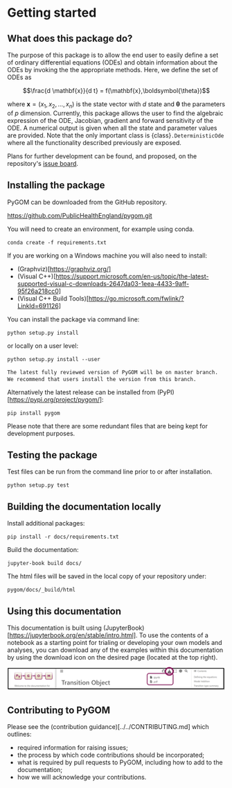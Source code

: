 # Getting started

## What does this package do?

The purpose of this package is to allow the end user to easily define a
set of ordinary differential equations (ODEs) and obtain information
about the ODEs by invoking the the appropriate methods. Here, we define
the set of ODEs as

$$\frac{d \mathbf{x}}{d t} = f(\mathbf{x},\boldsymbol{\theta})$$

where $\mathbf{x} = \left(x_{1},x_{2},\ldots,x_{n}\right)$ is the state
vector with $d$ state and $\boldsymbol{\theta}$ the parameters of $p$
dimension. Currently, this package allows the user to find the algebraic
expression of the ODE, Jacobian, gradient and forward sensitivity of the
ODE. A numerical output is given when all the state and parameter values
are provided. Note that the only important class is
{class}`.DeterministicOde` where all the
functionality described previously are exposed.

Plans for further development can be found, and proposed, on the repository's [issue board](https://github.com/ukhsa-collaboration/pygom/issues).

## Installing the package 

PyGOM can be downloaded from the GitHub repository.

https://github.com/PublicHealthEngland/pygom.git

You will need to create an environment, for example using conda. 

    conda create -f requirements.txt

If you are working on a Windows machine you will also need to install:
- (Graphviz)[https://graphviz.org/]
- (Visual C++)[https://support.microsoft.com/en-us/topic/the-latest-supported-visual-c-downloads-2647da03-1eea-4433-9aff-95f26a218cc0]
- (Visual C++ Build Tools)[https://go.microsoft.com/fwlink/?LinkId=691126]

You can install the package via command line:

    python setup.py install

or locally on a user level:

    python setup.py install --user

```{note}
The latest fully reviewed version of PyGOM will be on master branch. We recommend that users install the version from this branch.
```

Alternatively the latest release can be installed from (PyPI)[https://pypi.org/project/pygom/]:

    pip install pygom

Please note that there are some redundant files that are being kept for
development purposes.

## Testing the package

Test files can be run from the command line prior to or after installation.

    python setup.py test

## Building the documentation locally

Install additional packages:

    pip install -r docs/requirements.txt

Build the documentation:

    jupyter-book build docs/

The html files will be saved in the local copy of your repository under:

    pygom/docs/_build/html


## Using this documentation
This documentation is built using (JupyterBook)[https://jupyterbook.org/en/stable/intro.html]. To use the contents of a notebook as a starting point for trialing or developing your own models and analyses, you can download any of the examples within this documentation by using the download icon on the desired page (located at the top right).

![download file](../images/download.png)

## Contributing to PyGOM

Please see the (contribution guidance)[../../CONTRIBUTING.md] which outlines:
- required information for raising issues;
- the process by which code contributions should be incorporated;
- what is required by pull requests to PyGOM, including how to add to the documentation;
- how we will acknowledge your contributions.